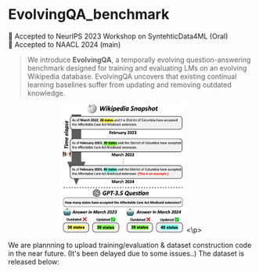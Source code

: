 # EvolvingQA_benchmark
🎉 Accepted to NeurIPS 2023 Workshop on SyntehticData4ML (Oral) <br>
🎉 Accepted to NAACL 2024 (main)

> We introduce **EvolvingQA**, a temporally evolving question-answering benchmark designed for training and evaluating LMs on an evolving Wikipedia database. EvolvingQA uncovers that existing continual learning baselines suffer from updating and removing outdated knowledge.

<p align="center">
<img src="main_fig.png" width="50%" height="50%" alt=""></img>
<\p>

We are plannning to upload training/evaluation & dataset construction code in the near future. (It's been delayed due to some issues..) 
The dataset is released below: 
